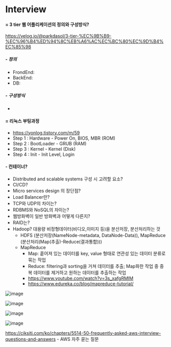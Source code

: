 # Interview

#### = 3 tier 웹 어플리케이션의 정의와 구성방식?
https://velog.io/@parkdasol/3-tier-%EC%9B%B9-%EC%96%B4%ED%94%8C%EB%A6%AC%EC%BC%80%EC%9D%B4%EC%85%98
##### - 정의
- FrondEnd: 
- BackEnd: 
- DB: 
##### - 구성방식
- 

#### = 리눅스 부팅과정
- https://yonlog.tistory.com/m/59
- Step 1 : Hardware - Power On, BIOS, MBR (ROM)
- Step 2 : BootLoader - GRUB (RAM)
- Step 3 : Kernel - Kernel (Disk)
- Step 4 : Init - Init Level, Login


#### - 컨테이너?
- Distributed and scalable systems 구성 시 고려할 요소?
- CI/CD?
- Micro services design 의 장단점?
- Load Balancer란?
- TCP와 UDP의 차이는?
- RDBMS와 NoSQL의 차이는?
- 웹방화벽이 일반 방화벽과 어떻게 다른지?
- RAID는?
- Hadoop? 대용량 비정형데이터(비디오,이미지 등)을 분산저장, 분산처리하는 것
  - HDFS (분산저장(NameNode-metadata, DataNode-Data)), MapReduce (분산처리(Map(추출)-Reduce(결과통합)))
  - MapReduce
    - Map: 흩어져 있는 데이터를 key, value 형태로 연관성 있는 데이터 분류로 묶는 작업
    - Reduce: filtering과 sorting을 거쳐 데이터를 추출; Map화한 작업 중 중복 데이터를 제거하고 원하는 데이터를 추출하는 작업
    - https://www.youtube.com/watch?v=3s_xafgRMIM
    - https://www.edureka.co/blog/mapreduce-tutorial/

![image](https://user-images.githubusercontent.com/94558947/166263572-4c3cd784-9b6c-4267-830d-ca01602efa22.png)

![image](https://user-images.githubusercontent.com/94558947/166263766-6f126c6d-e4e2-4ec5-8224-63d3b9de3c81.png)

![image](https://user-images.githubusercontent.com/94558947/166263938-150637ca-f672-4d96-9687-9577498d725a.png)

![image](https://user-images.githubusercontent.com/94558947/166265921-9ee92c54-2d79-4680-821b-25d5fba2239c.png)



https://ciksiti.com/ko/chapters/5514-50-frequently-asked-aws-interview-questions-and-answers  - AWS 자주 묻는 질문
